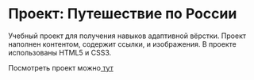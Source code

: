 # Проект: Путешествие по России

Учебный проект для получения навыков адаптивной вёрстки. Проект наполнен контентом, содержит ссылки, и изображения.
В проекте использованы HTML5 и CSS3.

Посмотреть проект можно[ тут](https://tema-bash.github.io/russian-travel/index.html)